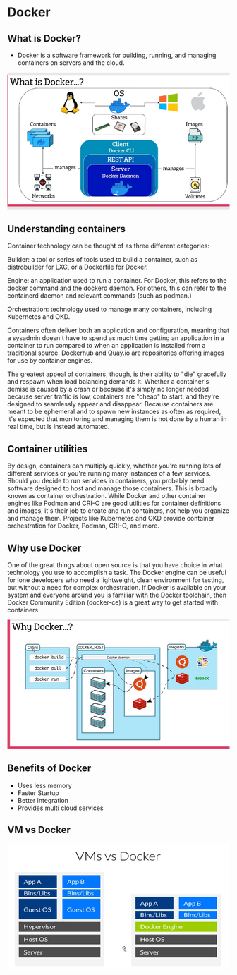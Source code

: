 # Docker

## What is Docker?
- Docker is a software framework for building, running, and managing containers on servers and the cloud. 

![](/images/what_is_docker.png)

## Understanding containers
Container technology can be thought of as three different categories:

Builder: a tool or series of tools used to build a container, such as distrobuilder for LXC, or a Dockerfile for Docker.

Engine: an application used to run a container. For Docker, this refers to the docker command and the dockerd daemon. For others, this can refer to the containerd daemon and relevant commands (such as podman.)

Orchestration: technology used to manage many containers, including Kubernetes and OKD.

Containers often deliver both an application and configuration, meaning that a sysadmin doesn't have to spend as much time getting an application in a container to run compared to when an application is installed from a traditional source. Dockerhub and Quay.io are repositories offering images for use by container engines.

The greatest appeal of containers, though, is their ability to "die" gracefully and respawn when load balancing demands it. Whether a container's demise is caused by a crash or because it's simply no longer needed because server traffic is low, containers are "cheap" to start, and they're designed to seamlessly appear and disappear. Because containers are meant to be ephemeral and to spawn new instances as often as required, it's expected that monitoring and managing them is not done by a human in real time, but is instead automated.

## Container utilities
By design, containers can multiply quickly, whether you're running lots of different services or you're running many instances of a few services. Should you decide to run services in containers, you probably need software designed to host and manage those containers. This is broadly known as container orchestration. While Docker and other container engines like Podman and CRI-O are good utilities for container definitions and images, it's their job to create and run containers, not help you organize and manage them. Projects like Kubernetes and OKD provide container orchestration for Docker, Podman, CRI-O, and more.

## Why use Docker
One of the great things about open source is that you have choice in what technology you use to accomplish a task. The Docker engine can be useful for lone developers who need a lightweight, clean environment for testing, but without a need for complex orchestration. If Docker is available on your system and everyone around you is familiar with the Docker toolchain, then Docker Community Edition (docker-ce) is a great way to get started with containers.

![](/images/why_docker.png)



## Benefits of Docker
- Uses less memory
- Faster Startup
- Better integration
- Provides multi cloud services


## VM vs Docker
![](/images/vm_vs_docker.png)

